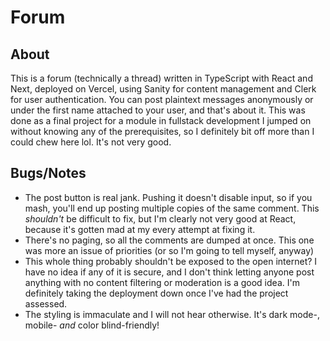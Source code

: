 # Forum

## About

This is a forum (technically a thread) written in TypeScript with React and
Next, deployed on Vercel, using Sanity for content management and Clerk for user
authentication. You can post plaintext messages anonymously or under the first
name attached to your user, and that's about it. This was done as a final
project for a module in fullstack development I jumped on without knowing any of
the prerequisites, so I definitely bit off more than I could chew here lol. It's
not very good.

## Bugs/Notes

- The post button is real jank. Pushing it doesn't disable input, so if you mash,
you'll end up posting multiple copies of the same comment. This *shouldn't* be
difficult to fix, but I'm clearly not very good at React, because it's gotten
mad at my every attempt at fixing it.
- There's no paging, so all the comments are dumped at once. This one was more
an issue of priorities (or so I'm going to tell myself, anyway)
- This whole thing probably shouldn't be exposed to the open internet? I have no
idea if any of it is secure, and I don't think letting anyone post anything
with no content filtering or moderation is a good idea. I'm definitely taking
the deployment down once I've had the project assessed.
- The styling is immaculate and I will not hear otherwise. It's dark mode-,
mobile- *and* color blind-friendly!

